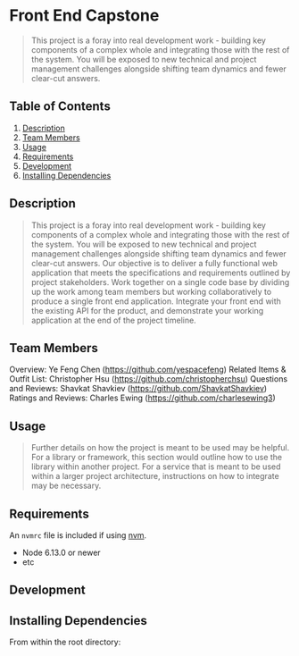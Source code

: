# Front End Capstone

> This project is a foray into real development work - building key components of a complex whole and integrating those with the rest of the system. You will be exposed to new technical and project management challenges alongside shifting team dynamics and fewer clear-cut answers.

## Table of Contents

1. [Description](#Description)
2. [Team Members](#Team_Members)
3. [Usage](#Usage)
4. [Requirements](#requirements)
5. [Development](#development)
6. [Installing Dependencies](#Installing_Dependencies)

## Description

> This project is a foray into real development work - building key components of a complex whole and integrating those with the rest of the system. You will be exposed to new technical and project management challenges alongside shifting team dynamics and fewer clear-cut answers. Our objective is to deliver a fully functional web application that meets the specifications and requirements outlined by project stakeholders. Work together on a single code base by dividing up the work among team members but working collaboratively to produce a single front end application. Integrate your front end with the existing API for the product, and demonstrate your working application at the end of the project timeline.

## Team Members

Overview: Ye Feng Chen (https://github.com/yespacefeng)
Related Items & Outfit List: Christopher Hsu (https://github.com/christopherchsu)
Questions and Reviews: Shavkat Shavkiev (https://github.com/ShavkatShavkiev)
Ratings and Reviews: Charles Ewing (https://github.com/charlesewing3)

## Usage

> Further details on how the project is meant to be used may be helpful. 
> For a library or framework, this section would outline how to use the library within another project. 
> For a service that is meant to be used within a larger project architecture, instructions on how to integrate may be necessary.

## Requirements

An `nvmrc` file is included if using [nvm](https://github.com/creationix/nvm).

- Node 6.13.0 or newer
- etc

## Development

## Installing Dependencies
From within the root directory:

